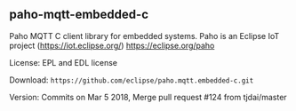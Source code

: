 
## paho-mqtt-embedded-c

Paho MQTT C client library for embedded systems. Paho is an Eclipse IoT project (https://iot.eclipse.org/) https://eclipse.org/paho

License: EPL and EDL license

Download: `https://github.com/eclipse/paho.mqtt.embedded-c.git`

Version: Commits on Mar 5 2018, Merge pull request #124 from tjdai/master
